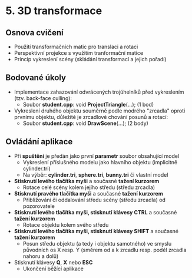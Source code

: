 # 5. 3D transformace

## Osnova cvičení
- Použití transformačních matic pro translaci a rotaci
- Perspektivní projekce s využitím tranformační matice
- Princip vykreslení scény (skládání transformací a jejich pořadí)

## Bodované úkoly
- Implementace zahazování odvrácených trojúhelníků před vykreslením (tzv. back-face culling):
  * Soubor **student.cpp**: void **ProjectTriangle**(...); (1 bod)
- Vykreslení druhého objektu souměrně podle modrého "zrcadla" oproti prvnímu objektu, důležité je zrcadlové chování posunů a rotací:
  * Soubor **student.cpp**: void **DrawScene**(...); (2 body)

## Ovládání aplikace
- Při **spuštění** je předán jako první **parametr** soubor obsahující model
  * Vykreslení příslušného modelu jako hlavního objektu (implicitně cylinder.tri)
  * Na výběr: **cylinder.tri**, **sphere.tri**, **bunny.tri** či vlastní model
- **Stisknutí levého tlačítka myši** a současné **tažení kurzorem**
  * Rotace celé scény kolem jejího středu (středu zrcadla)
- **Stisknutí pravého tlačítka myši** a současné **tažení kurzorem**
  * Přibližování či oddalování středu scény (středu zrcadla) od pozorovatele
- **Stisknutí levého tlačítka myši, stisknutí klávesy CTRL** a současné **tažení kurzorem**
  * Rotace objektu kolem svého středu
- **Stisknutí levého tlačítka myši, stisknutí klávesy SHIFT** a současné **tažení kurzorem**
  * Posun středu objektu (a tedy i objektu samotného) ve smyslu původních os X resp. Y (směrem od a k zrcadlu resp. podél zrcadla nahoru a dolů)
- Stisknutí klávesy **Q**, **X** nebo **ESC**
  * Ukončení běžící aplikace
